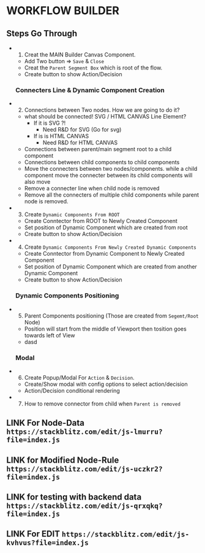 # WORKFLOW BUILDER

## Steps Go Through

- 1. Creat the MAIN Builder Canvas Component.

  - Add Two button => `Save` & `Close`
  - Creat the `Parent Segment Box` which is root of the flow.
  - Create button to show Action/Decision

  ### Connecters Line & Dynamic Component Creation

- 2. Connections between Two nodes. How we are going to do it?
  - what should be connected! SVG / HTML CANVAS Line Element?
    - If it is SVG ?!
      - Need R&D for SVG (Go for svg)
    - If is is HTML CANVAS
      - Need R&D for HTML CANVAS
  - Connections between parent/main segment root to a child component
  - Connections between child components to child components
  - Move the connecters between two nodes/components. while a child component move the connecter between its child components will also move
  - Remove a connecter line when child node is removed
  - Remove all the connecters of multiple child components while parent node is removed.
- 3. Create `Dynamic Components From ROOT`
  - Create Conntector from ROOT to Newly Created Component
  - Set position of Dynamic Component which are created from root
  - Create button to show Action/Decision
- 4. Create `Dynamic Components From Newly Created Dynamic Components`

  - Create Conntector from Dynamic Component to Newly Created Component
  - Set position of Dynamic Component which are created from another Dynamic Component
  - Create button to show Action/Decision

  ### Dynamic Components Positioning

- 5. Parent Components positioning (Those are created from `Segemt/Root` Node)

  - Position will start from the middle of Viewport then tosition goes towards left of View
  - dasd

  ### Modal

- 6. Create Popup/Modal For `Action` & `Decision`.
  - Create/Show modal with config options to select action/decision
  - Action/Decision conditional rendering
- 7. How to remove connector from child when `Parent is removed`

## LINK For Node-Data `https://stackblitz.com/edit/js-lmurru?file=index.js`

## LINK for Modified Node-Rule `https://stackblitz.com/edit/js-uczkr2?file=index.js`

## LINK for testing with backend data `https://stackblitz.com/edit/js-qrxqkq?file=index.js`

## LINK For EDIT `https://stackblitz.com/edit/js-kvhvus?file=index.js`
